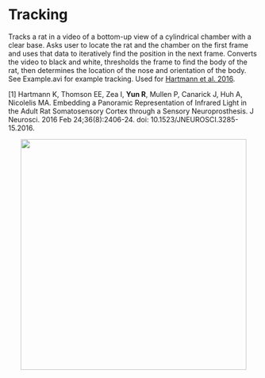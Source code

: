 # Tracking

Tracks a rat in a video of a bottom-up view of a cylindrical chamber with a clear base. Asks user to locate the rat and the chamber on the first frame and uses that data to iteratively find the position in the next frame. Converts the video to black and white, thresholds the frame to find the body of the rat, then determines the location of the nose and orientation of the body. See Example.avi for example tracking. Used for [Hartmann et al. 2016](https://www.jneurosci.org/content/36/8/2406.long).

[1] Hartmann K, Thomson EE, Zea I, **Yun R**, Mullen P, Canarick J, Huh A, Nicolelis MA. Embedding a Panoramic Representation of Infrared Light in the Adult Rat Somatosensory Cortex through a Sensory Neuroprosthesis. J Neurosci. 2016 Feb 24;36(8):2406-24. doi: 10.1523/JNEUROSCI.3285-15.2016.

<p align="center">
  <img width="455" height="465" src="https://github.com/richyyun/Tracking/blob/main/Example.PNG">
</p>


